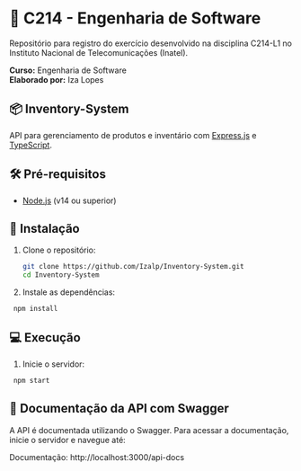 # 📘 C214 - Engenharia de Software

Repositório para registro do exercício desenvolvido na disciplina C214-L1 no Instituto Nacional de Telecomunicações (Inatel).

**Curso:** Engenharia de Software  
**Elaborado por:** Iza Lopes

## 📦 Inventory-System

API para gerenciamento de produtos e inventário com [Express.js](https://expressjs.com/) e [TypeScript](https://www.typescriptlang.org/).

## 🛠️ Pré-requisitos

- [Node.js](https://nodejs.org/) (v14 ou superior)

## 🚀 Instalação

1. Clone o repositório:

   ```bash
   git clone https://github.com/Izalp/Inventory-System.git
   cd Inventory-System
   ```

2. Instale as dependências:

```bash
 npm install
```

## 💻 Execução

1. Inicie o servidor:

```bash
 npm start
```

## 📖 Documentação da API com Swagger

A API é documentada utilizando o Swagger. Para acessar a documentação, inicie o servidor e navegue até:

Documentação: http://localhost:3000/api-docs
